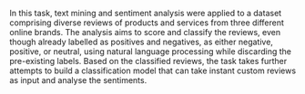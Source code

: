 In this task, text mining and sentiment analysis were applied to a dataset comprising diverse reviews of products and services from three different online brands. The 
analysis aims to score and classify the reviews, even though already labelled as positives and negatives, as either negative, positive, or neutral, using natural language 
processing while discarding the pre-existing labels. Based on the classified reviews, the task takes further attempts to build a classification model that can take instant 
custom reviews as input and analyse the sentiments. 
